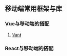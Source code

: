 ## 移动端常用框架与库

### Vue与移动端的搭配
1. [Vant](https://youzan.github.io/vant/#/zh-CN/intro)


### React与移动端的搭配